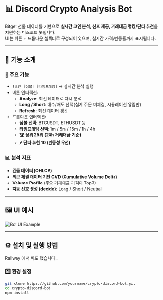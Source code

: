 # 📊 Discord Crypto Analysis Bot

Bitget 선물 데이터를 기반으로 **실시간 코인 분석, 신호 제공, 거래대금 랭킹/단타 추천**을 지원하는 디스코드 봇입니다.  
UI는 버튼 + 드롭다운 셀렉터로 구성되어 있으며, 실시간 가격/변동률까지 표시됩니다.

---

## 🚀 기능 소개

### 🔎 주요 기능
- `!코인 [심볼] [타임프레임]` → 실시간 분석 실행
- 버튼 인터랙션:
  - **Analyze**: 최신 데이터로 다시 분석
  - **Long / Short**: 매수/매도 선택(실제 주문 미체결, 시뮬레이션 알림만)
  - **Refresh**: 최신 데이터 갱신
- 드롭다운 인터랙션:
  - **심볼 선택**: BTCUSDT, ETHUSDT 등
  - **타임프레임 선택**: 1m / 5m / 15m / 1h / 4h
  - **🏆 상위 25위 (24h 거래대금 기준)**
  - **⚡ 단타 추천 10 (변동성 우선)**

### 📊 분석 지표
- **캔들 데이터 (OHLCV)**  
- **최근 체결 데이터 기반 CVD (Cumulative Volume Delta)**  
- **Volume Profile** (주요 거래대금 가격대 Top3)  
- **자동 신호 생성 (decide)**: Long / Short / Neutral  

---

## 🖼️ UI 예시

![Bot UI Example](https://cdn.discordapp.com/attachments/1413350627936833637/1421668008144932865/IMG_8078.png)

---

## ⚙️ 설치 및 실행 방법
 Railway 에서 배포 했습니다 .
### 1️⃣ 환경 설정
```bash
git clone https://github.com/yourname/crypto-discord-bot.git
cd crypto-discord-bot
npm install
